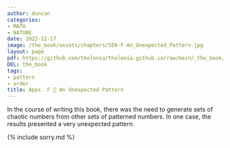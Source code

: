 ```yaml
---
author: duncan
categories:
- MATH
- NATURE
date: 2022-12-17
image: /the_book/assets/chapters/550-F-An_Unexpected_Pattern.jpg
layout: page
pdf: https://github.com/tholonia/tholonia.github.io/raw/main/_the_book/assets/chapters/550-F-An_Unexpected_Pattern.pdf
DEL: the_book
tags:
- pattern
- order
title: Appx. F 📜 An Unexpected Pattern
---
```


In the course of writing this book, there was the need to generate sets of chaotic numbers from other sets of patterned numbers.  In one case, the results presented a very unexpected pattern.

<!--more-->

{% include sorry.md %}